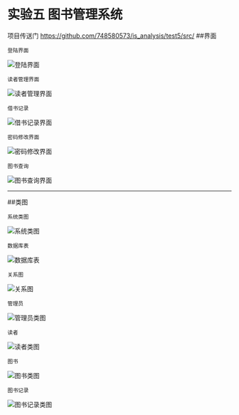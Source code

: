 实验五  图书管理系统 
==
项目传送门
<https://github.com/748580573/is_analysis/test5/src/>
##界面
````
登陆界面
````
![登陆界面](../test5/1.PNG)
````
读者管理界面
````
![读者管理界面](../test5/2.PNG)
````
借书记录
````
![借书记录界面](../test5/3.PNG)
````
密码修改界面
````
![密码修改界面](../test5/4.PNG)
````
图书查询
````
![图书查询界面](../test5/5.PNG)
- - -
##类图
````
系统类图
````
![系统类图](../test5/system.png)
````
数据库表
````
![数据库表](../test5/数据库表.png)
````
关系图
````
![关系图](../test5/relate.png)
````
管理员
````
![管理员类图](../test5/admin.png)
````
读者
````
![读者类图](../test5/reader.png)
````
图书
````
![图书类图](../test5/book.png)
````
图书记录
````
![图书记录类图](../test5/lead_list.png)